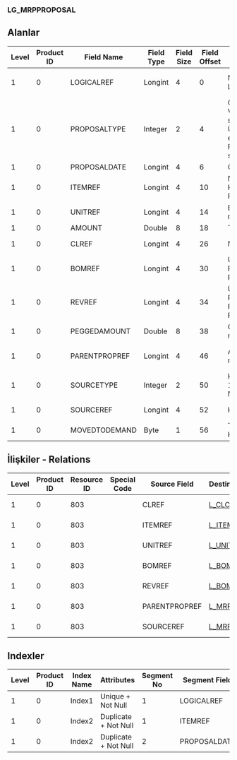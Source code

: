 ### LG_MRPPROPOSAL

## Alanlar

**Level**|**Product ID**|**Field Name**|**Field Type**|**Field Size**|**Field Offset**|**Türkçe Açıklama**|**Expression**
-----|-----|-----|-----|-----|-----|-----|-----
1|0|LOGICALREF|Longint|4|0|MRP Önerisi Log. Ref.|MRP Proposal Logical Reference
1|0|PROPOSALTYPE|Integer|2|4|Öneri türü ;0 Verilen sipariş;1 Üretim emri;2 Fason siparişi|Proposal Type ;0 Purchase Order;1 Production Order;2 Subcontracting Order
1|0|PROPOSALDATE|Longint|4|6|Öneri tarihi|Proposal Date
1|0|ITEMREF|Longint|4|10|Malzeme Kartı Referansı|Item Card Reference
1|0|UNITREF|Longint|4|14|Birim referansı|Unit Reference
1|0|AMOUNT|Double|8|18|Tutar|Amount
1|0|CLREF|Longint|4|26|Müşteri Ref.|Client Reference
1|0|BOMREF|Longint|4|30|Ürün Reçetesi Referansı|Bill Of Material Reference
1|0|REVREF|Longint|4|34|Ürün Reçetesi Revizyonu Referansı|Bill Of Material Revision Reference
1|0|PEGGEDAMOUNT|Double|8|38|Gerçekleşen miktar|Realized Amount
1|0|PARENTPROPREF|Longint|4|46|Ana Öneri ref.|Parent Proposal Reference
1|0|SOURCETYPE|Integer|2|50|Kaynak türü; 1 MPS; 2 MRP|Source Type ;1 MPS;2 MRP
1|0|SOURCEREF|Longint|4|52|Kaynak ref.|Source Reference
1|0|MOVEDTODEMAND|Byte|1|56|Talep Kısmına|Move To Demand

## İlişkiler - Relations
**Level**|**Product ID**|**Resource ID**|**Special Code**|**Source Field**|**Destination Table**|**Destination Field**|**Relation Type**|**Extra Condition**
-----|-----|-----|-----|-----|-----|-----|-----|-----
1|0|803||CLREF|[L_CLCARD](../L_CLCARD "L_CLCARD")|LOGICALREF|one-to-one|
1|0|803||ITEMREF|[L_ITEMS](../L_ITEMS "L_ITEMS")|LOGICALREF|one-to-one|
1|0|803||UNITREF|[L_UNITSETL](../L_UNITSETL "L_UNITSETL")|LOGICALREF|one-to-one|
1|0|803||BOMREF|[L_BOMASTER](../L_BOMASTER "L_BOMASTER")|LOGICALREF|one-to-one|
1|0|803||REVREF|[L_BOMREVSN](../L_BOMREVSN "L_BOMREVSN")|LOGICALREF|one-to-one|
1|0|803||PARENTPROPREF|[L_MRPPROPOSAL](../L_MRPPROPOSAL "L_MRPPROPOSAL")|LOGICALREF|one-to-one|
1|0|803||SOURCEREF|[L_MRPHEAD](../L_MRPHEAD "L_MRPHEAD")|LOGICALREF|one-to-one|

## Indexler
**Level**|**Product ID**|**Index Name**|**Attributes**|**Segment No**|**Segment Field**|**Sense**
-----|-----|-----|-----|-----|-----|-----
1|0|Index1|Unique + Not Null|1|LOGICALREF|Ascending
1|0|Index2|Duplicate + Not Null|1|ITEMREF|Ascending
1|0|Index2|Duplicate + Not Null|2|PROPOSALDATE|Ascending
